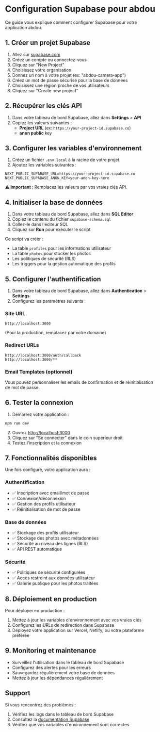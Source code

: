 # Configuration Supabase pour abdou

Ce guide vous explique comment configurer Supabase pour votre application abdou.

## 1. Créer un projet Supabase

1. Allez sur [supabase.com](https://supabase.com)
2. Créez un compte ou connectez-vous
3. Cliquez sur "New Project"
4. Choisissez votre organisation
5. Donnez un nom à votre projet (ex: "abdou-camera-app")
6. Créez un mot de passe sécurisé pour la base de données
7. Choisissez une région proche de vos utilisateurs
8. Cliquez sur "Create new project"

## 2. Récupérer les clés API

1. Dans votre tableau de bord Supabase, allez dans **Settings** > **API**
2. Copiez les valeurs suivantes :
   - **Project URL** (ex: `https://your-project-id.supabase.co`)
   - **anon public** key

## 3. Configurer les variables d'environnement

1. Créez un fichier `.env.local` à la racine de votre projet
2. Ajoutez les variables suivantes :

```env
NEXT_PUBLIC_SUPABASE_URL=https://your-project-id.supabase.co
NEXT_PUBLIC_SUPABASE_ANON_KEY=your-anon-key-here
```

**⚠️ Important :** Remplacez les valeurs par vos vraies clés API.

## 4. Initialiser la base de données

1. Dans votre tableau de bord Supabase, allez dans **SQL Editor**
2. Copiez le contenu du fichier `supabase-schema.sql`
3. Collez-le dans l'éditeur SQL
4. Cliquez sur **Run** pour exécuter le script

Ce script va créer :
- La table `profiles` pour les informations utilisateur
- La table `photos` pour stocker les photos
- Les politiques de sécurité (RLS)
- Les triggers pour la gestion automatique des profils

## 5. Configurer l'authentification

1. Dans votre tableau de bord Supabase, allez dans **Authentication** > **Settings**
2. Configurez les paramètres suivants :

### Site URL
```
http://localhost:3000
```
(Pour la production, remplacez par votre domaine)

### Redirect URLs
```
http://localhost:3000/auth/callback
http://localhost:3000/**
```

### Email Templates (optionnel)
Vous pouvez personnaliser les emails de confirmation et de réinitialisation de mot de passe.

## 6. Tester la connexion

1. Démarrez votre application :
```bash
npm run dev
```

2. Ouvrez [http://localhost:3000](http://localhost:3000)
3. Cliquez sur "Se connecter" dans le coin supérieur droit
4. Testez l'inscription et la connexion

## 7. Fonctionnalités disponibles

Une fois configuré, votre application aura :

### Authentification
- ✅ Inscription avec email/mot de passe
- ✅ Connexion/déconnexion
- ✅ Gestion des profils utilisateur
- ✅ Réinitialisation de mot de passe

### Base de données
- ✅ Stockage des profils utilisateur
- ✅ Stockage des photos avec métadonnées
- ✅ Sécurité au niveau des lignes (RLS)
- ✅ API REST automatique

### Sécurité
- ✅ Politiques de sécurité configurées
- ✅ Accès restreint aux données utilisateur
- ✅ Galerie publique pour les photos traitées

## 8. Déploiement en production

Pour déployer en production :

1. Mettez à jour les variables d'environnement avec vos vraies clés
2. Configurez les URLs de redirection dans Supabase
3. Déployez votre application sur Vercel, Netlify, ou votre plateforme préférée

## 9. Monitoring et maintenance

- Surveillez l'utilisation dans le tableau de bord Supabase
- Configurez des alertes pour les erreurs
- Sauvegardez régulièrement votre base de données
- Mettez à jour les dépendances régulièrement

## Support

Si vous rencontrez des problèmes :
1. Vérifiez les logs dans le tableau de bord Supabase
2. Consultez la [documentation Supabase](https://supabase.com/docs)
3. Vérifiez que vos variables d'environnement sont correctes
